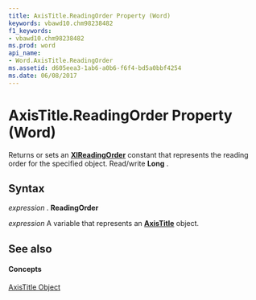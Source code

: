 ```yaml
---
title: AxisTitle.ReadingOrder Property (Word)
keywords: vbawd10.chm98238482
f1_keywords:
- vbawd10.chm98238482
ms.prod: word
api_name:
- Word.AxisTitle.ReadingOrder
ms.assetid: d605eea3-1ab6-a0b6-f6f4-bd5a0bbf4254
ms.date: 06/08/2017
---
```



# AxisTitle.ReadingOrder Property (Word)

Returns or sets an **[XlReadingOrder](xlreadingorder-enumeration-word.md)** constant that represents the reading order for the specified object. Read/write **Long** .


## Syntax

 _expression_ . **ReadingOrder**

 _expression_ A variable that represents an **[AxisTitle](axistitle-object-word.md)** object.


## See also


#### Concepts


[AxisTitle Object](axistitle-object-word.md)

